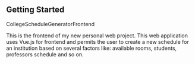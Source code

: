 ## Getting Started
CollegeScheduleGeneratorFrontend

This is the frontend of my new personal web project.
This web application uses Vue.js for frontend and permits the user to create 
a new schedule for an institution based on several factors like: available rooms, students, professors schedule and so on.
